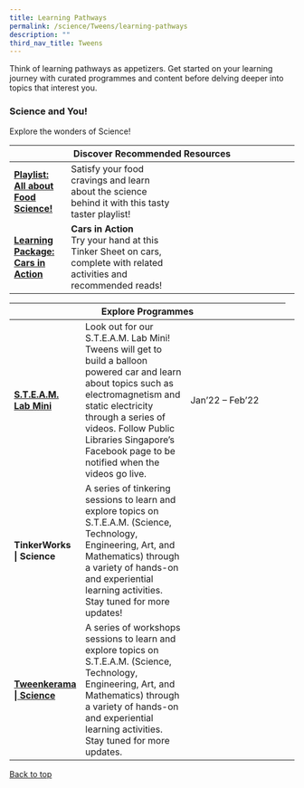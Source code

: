 ```yaml
---
title: Learning Pathways
permalink: /science/Tweens/learning-pathways
description: ""
third_nav_title: Tweens
---
```

Think of learning pathways as appetizers. Get started on your learning journey with curated programmes and content before delving deeper into topics that interest you.

<h3><b> Science and You! </b></h3>

Explore the wonders of Science! 
<div class="horizontal-scroll margin--bottom--lg">
  <table class="generic-table">
    <thead>
      <tr>
        <th class="is-uppercase has-weight-normal" colspan="4">Discover Recommended Resources</th>
      </tr>
    </thead>
    <tbody>
      <tr>
        <td style="width: 20%;"><a target="_blank" href="/science/tweens/content"><b>Playlist: All about Food Science!</b></a></td>
        <td style="width: 40%;"> Satisfy your food cravings and learn about the science behind it with this tasty taster playlist! </td>
        <td style="width: 20%;"> </td>
        <td style="width: 20%;"> </td>
      </tr>
      <tr>
        <td><a target="_blank"href="https://childrenandteens.nlb.gov.sg/images/unsorted/tweenkerama/CarInAction_Preview_FA.pdf"><b> Learning Package: Cars in Action </b></a></td>
        <td><b> Cars in Action </b><br> Try your hand at this Tinker Sheet on cars, complete with related activities and recommended reads! </td>
        <td></td>
        <td> </td>
      </tr>
    </tbody>
  </table>
</div>

<div class="horizontal-scroll margin--bottom--lg">
  <table class="generic-table">
    <thead>
      <tr>
        <th class="is-uppercase has-weight-normal" colspan="4">Explore Programmes</th>
      </tr>
    </thead>
<tbody>
      <tr>
        <td style="width: 20%;"><a target="_blank" href="https://childrenandteens.nlb.gov.sg/services/programmes/tweenkerama"><b> S.T.E.A.M. Lab Mini </b></a></td>
        <td style="width: 40%;">Look out for our S.T.E.A.M. Lab Mini! Tweens will get to build a balloon powered car and learn about topics such as electromagnetism and static electricity through a series of videos.
Follow Public Libraries Singapore’s Facebook page to be notified when the videos go live.
</td>
        <td style="width: 40%;"> Jan’22 – Feb’22</td>
<td> </td>
<td> </td>
      </tr>
<tr>
<td> <b> TinkerWorks | Science </b></td>
        <td>  A series of tinkering sessions to learn and explore topics on S.T.E.A.M. (Science, Technology, Engineering, Art, and Mathematics) through a variety of hands-on and experiential learning activities.<br>
Stay tuned for more updates!</td>
        <td></td>
        <td> </td>
      </tr>
<tr>
<td><a target="_blank" href="https://childrenandteens.nlb.gov.sg/services/programmes/tweenkerama"><b>Tweenkerama | Science</b></a></td>
        <td> A series of workshops sessions to learn and explore topics on S.T.E.A.M. (Science, Technology, Engineering, Art, and Mathematics) through a variety of hands-on and experiential learning activities. <br>
Stay tuned for more updates.</td>
        <td></td>
        <td> </td>
      </tr>
</tbody>
  </table>
</div>

<p class="has-text-right margin--top--xl"><a href="#main-content">Back to top</a></p>